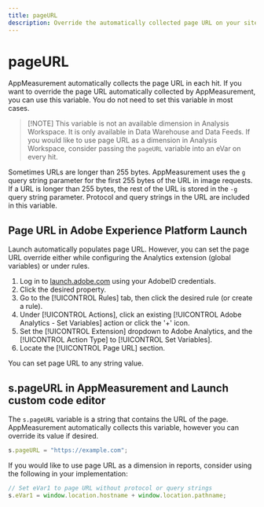 ```yaml
---
title: pageURL
description: Override the automatically collected page URL on your site.
---
```


# pageURL

AppMeasurement automatically collects the page URL in each hit. If you want to override the page URL automatically collected by AppMeasurement, you can use this variable. You do not need to set this variable in most cases.

> [!NOTE] This variable is not an available dimension in Analysis Workspace. It is only available in Data Warehouse and Data Feeds. If you would like to use page URL as a dimension in Analysis Workspace, consider passing the `pageURL` variable into an eVar on every hit.

Sometimes URLs are longer than 255 bytes. AppMeasurement uses the `g` query string parameter for the first 255 bytes of the URL in image requests. If a URL is longer than 255 bytes, the rest of the URL is stored in the `-g` query string parameter. Protocol and query strings in the URL are included in this variable.

## Page URL in Adobe Experience Platform Launch

Launch automatically populates page URL. However, you can set the page URL override either while configuring the Analytics extension (global variables) or under rules.

1. Log in to [launch.adobe.com](https://launch.adobe.com) using your AdobeID credentials.
2. Click the desired property.
3. Go to the [!UICONTROL Rules] tab, then click the desired rule (or create a rule).
4. Under [!UICONTROL Actions], click an existing [!UICONTROL Adobe Analytics - Set Variables] action or click the '+' icon.
5. Set the [!UICONTROL Extension] dropdown to Adobe Analytics, and the [!UICONTROL Action Type] to [!UICONTROL Set Variables].
6. Locate the [!UICONTROL Page URL] section.

You can set page URL to any string value.

## s.pageURL in AppMeasurement and Launch custom code editor

The `s.pageURL` variable is a string that contains the URL of the page. AppMeasurement automatically collects this variable, however you can override its value if desired.

```js
s.pageURL = "https://example.com";
```

If you would like to use page URL as a dimension in reports, consider using the following in your implementation:

```js
// Set eVar1 to page URL without protocol or query strings
s.eVar1 = window.location.hostname + window.location.pathname;
```
